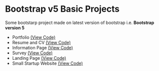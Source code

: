 # Bootstrap v5 Basic Projects
Some bootstarp project made on latest version of bootstrap i.e. **Bootstrap version 5**

- Portfolio [(View Code)](./Portfolio/index.html)
- Resume and CV [(View Code)](./ResumeCV/index.html)
- Information Page [(View Code)](./Information/index.html)
- Survey [(View Code)](./Survey/index.html)
- Landing Page [(View Code)](./LandingPage/index.html)
- Small Startup Website [(View Code)](./StartupWeb/index.html)
